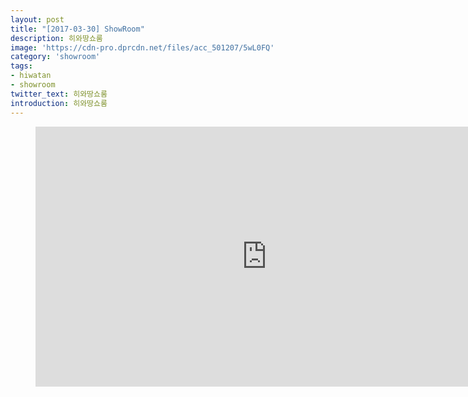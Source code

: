 ```yaml
---
layout: post
title: "[2017-03-30] ShowRoom"
description: 히와땅쇼룸
image: 'https://cdn-pro.dprcdn.net/files/acc_501207/5wL0FQ'
category: 'showroom'
tags:
- hiwatan
- showroom
twitter_text: 히와땅쇼룸
introduction: 히와땅쇼룸
---
```

<figure class="video_container">
<iframe width="740" height="416" src="https://serviceapi.nmv.naver.com/flash/convertIframeTag.nhn?vid=27759B31713B435671C0B034ACB314507832&outKey=V1274c0987032b4dea42081e760f310062bc795778a763a26efc981e760f310062bc7" frameborder="no" scrolling="no"></iframe>
</figure>
